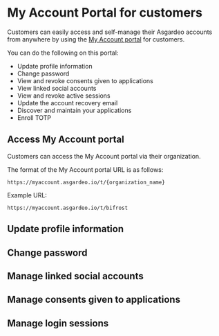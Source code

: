 # My Account Portal for customers

Customers can easily access and self-manage their Asgardeo accounts from anywhere by using the [My Account portal](https://myaccount.asgardeo.io) for customers.

You can do the following on this portal:
- Update profile information
- Change password
- View and revoke consents given to applications
- View linked social accounts
- View and revoke active sessions
- Update the account recovery email
- Discover and maintain your applications
- Enroll TOTP

## Access My Account portal

<a :href="$withBase('/guides/user-management/manage-users/user-accounts/customer/')">Customers</a> can access the My Account portal via their organization.

The format of the My Account portal URL is as follows:

```
https://myaccount.asgardeo.io/t/{organization_name}
```

Example URL:

```
https://myaccount.asgardeo.io/t/bifrost
```

## Update profile information
<CommonGuide guide='guides/fragments/self-service/update-profile.md'/>

## Change password 
<CommonGuide guide='guides/fragments/self-service/change-password.md'/>

## Manage linked social accounts
<CommonGuide guide='guides/fragments/self-service/manage-linked-social-accounts.md'/>

## Manage consents given to applications
<CommonGuide guide='guides/fragments/self-service/manage-consents.md'/>

## Manage login sessions
<CommonGuide guide='guides/fragments/self-service/manage-login-sessions.md'/>
